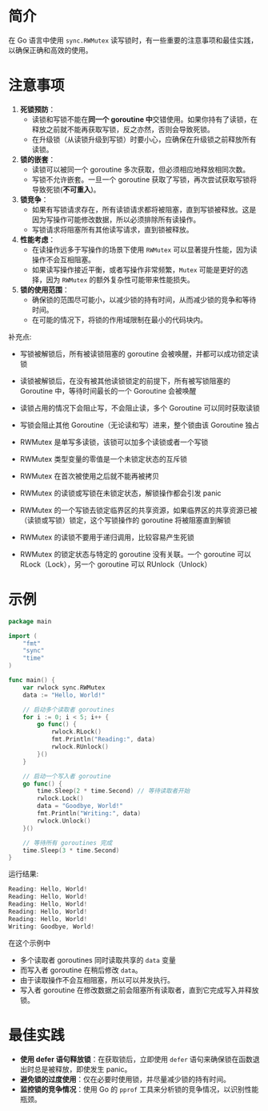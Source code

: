 # 简介

在 Go 语言中使用 `sync.RWMutex` 读写锁时，有一些重要的注意事项和最佳实践，以确保正确和高效的使用。



# 注意事项

1. **死锁预防**：
   - 读锁和写锁不能在**同一个 goroutine 中**交错使用。如果你持有了读锁，在释放之前就不能再获取写锁，反之亦然，否则会导致死锁。
   - 在升级锁（从读锁升级到写锁）时要小心，应确保在升级锁之前释放所有读锁。
2. **锁的嵌套**：
   - 读锁可以被同一个 goroutine 多次获取，但必须相应地释放相同次数。
   - 写锁不允许嵌套。一旦一个 goroutine 获取了写锁，再次尝试获取写锁将导致死锁(**不可重入**)。
3. **锁竞争**：
   - 如果有写锁请求存在，所有读锁请求都将被阻塞，直到写锁被释放。这是因为写操作可能修改数据，所以必须排除所有读操作。
   - 写锁请求将阻塞所有其他读写请求，直到锁被释放。
4. **性能考虑**：
   - 在读操作远多于写操作的场景下使用 `RWMutex` 可以显著提升性能，因为读操作不会互相阻塞。
   - 如果读写操作接近平衡，或者写操作非常频繁，`Mutex` 可能是更好的选择，因为 `RWMutex` 的额外复杂性可能带来性能损失。
5. **锁的使用范围**：
   - 确保锁的范围尽可能小，以减少锁的持有时间，从而减少锁的竞争和等待时间。
   - 在可能的情况下，将锁的作用域限制在最小的代码块内。



补充点:

- 写锁被解锁后，所有被读锁阻塞的 goroutine 会被唤醒，并都可以成功锁定读锁
- 读锁被解锁后，在没有被其他读锁锁定的前提下，所有被写锁阻塞的 Goroutine 中，等待时间最长的一个 Goroutine 会被唤醒

- 读锁占用的情况下会阻止写，不会阻止读，多个 Goroutine 可以同时获取读锁
- 写锁会阻止其他 Goroutine（无论读和写）进来，整个锁由该 Goroutine 独占

- RWMutex 是单写多读锁，该锁可以加多个读锁或者一个写锁

- RWMutex 类型变量的零值是一个未锁定状态的互斥锁
- RWMutex 在首次被使用之后就不能再被拷贝
- RWMutex 的读锁或写锁在未锁定状态，解锁操作都会引发 panic
- RWMutex 的一个写锁去锁定临界区的共享资源，如果临界区的共享资源已被（读锁或写锁）锁定，这个写锁操作的 goroutine 将被阻塞直到解锁
- RWMutex 的读锁不要用于递归调用，比较容易产生死锁
- RWMutex 的锁定状态与特定的 goroutine 没有关联。一个 goroutine 可以 RLock（Lock），另一个 goroutine 可以 RUnlock（Unlock）





# 示例

```go
package main

import (
	"fmt"
	"sync"
	"time"
)

func main() {
	var rwlock sync.RWMutex
	data := "Hello, World!"

	// 启动多个读取者 goroutines
	for i := 0; i < 5; i++ {
		go func() {
			rwlock.RLock()
			fmt.Println("Reading:", data)
			rwlock.RUnlock()
		}()
	}

	// 启动一个写入者 goroutine
	go func() {
		time.Sleep(2 * time.Second) // 等待读取者开始
		rwlock.Lock()
		data = "Goodbye, World!"
		fmt.Println("Writing:", data)
		rwlock.Unlock()
	}()

	// 等待所有 goroutines 完成
	time.Sleep(3 * time.Second)
}
```

运行结果:

```go
Reading: Hello, World!
Reading: Hello, World!
Reading: Hello, World!
Reading: Hello, World!
Reading: Hello, World!
Writing: Goodbye, World!
```

在这个示例中

- 多个读取者 goroutines 同时读取共享的 `data` 变量
- 而写入者 goroutine 在稍后修改 `data`。
- 由于读取操作不会互相阻塞，所以可以并发执行。
- 写入者 goroutine 在修改数据之前会阻塞所有读取者，直到它完成写入并释放锁。



# 最佳实践

- **使用 defer 语句释放锁**：在获取锁后，立即使用 `defer` 语句来确保锁在函数退出时总是被释放，即使发生 panic。
- **避免锁的过度使用**：仅在必要时使用锁，并尽量减少锁的持有时间。
- **监控锁的竞争情况**：使用 Go 的 `pprof` 工具来分析锁的竞争情况，以识别性能瓶颈。